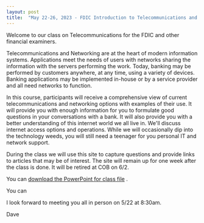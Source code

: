 ```yaml
---
layout: post
title:  "May 22-26, 2023 - FDIC Introduction to Telecommunications and Networking"
---
```

Welcome to our class on Telecommunications for the FDIC and other financial examiners. 

Telecommunications and Networking are at the heart of modern information systems.  Applications meet the needs of users with networks sharing the
information with the servers performing the work.  Today, banking may be performed by customers anywhere, at any time, using a variety of devices.  Banking applications may be implemented in-house or by a service provider and all need networks to function.  

In this course, participants will receive a comprehensive view of current telecommunications and networking options with examples of their use. It will provide you with enough information for you to formulate good questions in your conversations with a bank. It will also provide you with a better understanding of this internet world we all live in. We'll discuss internet access options and operations. While we will occasionally dip into the technology weeds, you will still need a teenager for you personal IT and network support.

During the class we will use this site to capture questions and provide links to articles that may be of interest. The site will remain up for one week after the class is done. It will be retired at COB on 6/2.

<p>You can <a href="/assets/Introduction%20to%20Telecommunications.pptx" download="Introduction%20to%20Telecommunications.pptx">download the PowerPoint for class file</a> .</p>
You can 

I look forward to meeting you all in person on 5/22 at 8:30am.

Dave
